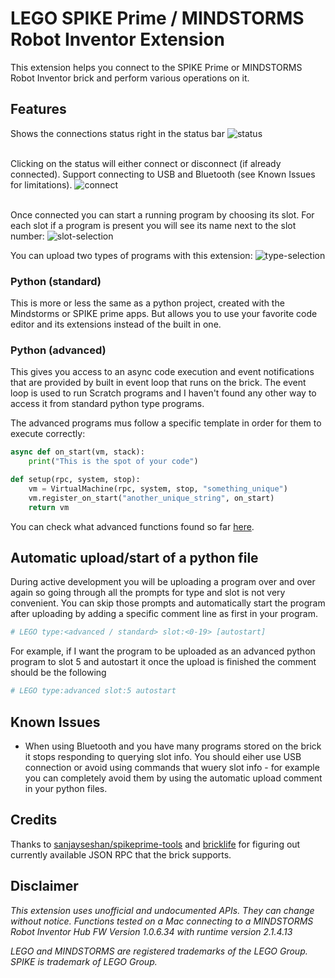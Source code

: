# LEGO SPIKE Prime / MINDSTORMS Robot Inventor Extension

This extension helps you connect to the SPIKE Prime or MINDSTORMS Robot Inventor brick and perform various operations on it. 

## Features

Shows the connections status right in the status bar
![status](images/status.png)

\
Clicking on the status will either connect or disconnect (if already connected). Support connecting to USB and Bluetooth (see Known Issues for limitations). 
![connect](images/connect.png)

\
Once connected you can start a running program by choosing its slot. For each slot if a program is present you will see its name next to the slot number:
![slot-selection](images/slot-selection.png)

You can upload two types of programs with this extension:
![type-selection](images/type-selection.png)

### Python (standard)

This is more or less the same as a python project, created with the Mindstorms or SPIKE prime apps. But allows you to use your favorite code editor and its extensions instead of the built in one.

### Python (advanced)

This gives you access to an async code execution and event notifications that are provided by built in event loop that runs on the brick. The event loop is used to run Scratch programs and I haven't found any other way to access it from standard python type programs. 

The advanced programs mus follow a specific template in order for them to execute correctly:
```python
async def on_start(vm, stack):
    print("This is the spot of your code")

def setup(rpc, system, stop):
    vm = VirtualMachine(rpc, system, stop, "something_unique")
    vm.register_on_start("another_unique_string", on_start)
    return vm
```
You can check what advanced functions found so far [here](ADVANCED-FEATURES.md). 

## Automatic upload/start of a python file

During active development you will be uploading a program over and over again so going through all the prompts for type and slot is not very convenient. You can skip those prompts and automatically start the program after uploading by adding a specific comment line as first in your program. 
```python
# LEGO type:<advanced / standard> slot:<0-19> [autostart]
```

For example, if I want the program to be uploaded as an advanced python program to slot 5 and autostart it once the upload is finished the comment should be the following
```python
# LEGO type:advanced slot:5 autostart
```

## Known Issues

* When using Bluetooth and you have many programs stored on the brick it stops responding to querying slot info. You should eiher use USB connection or avoid using commands that wuery slot info - for example you can completely avoid them by using the automatic upload comment in your python files. 

## Credits

Thanks to [sanjayseshan/spikeprime-tools](https://github.com/sanjayseshan/spikeprime-tools) and [bricklife](https://gist.github.com/bricklife/13c7fe07c3145dd94f4f23d20ccf5a79) for figuring out currently available JSON RPC that the brick supports. 

## Disclaimer

*This extension uses unofficial and undocumented APIs. They can change without notice. Functions tested on a Mac connecting to a MINDSTORMS Robot Inventor Hub FW Version 1.0.6.34 with runtime version 2.1.4.13*

*LEGO and MINDSTORMS are registered trademarks of the LEGO Group. SPIKE is trademark of LEGO Group.*

